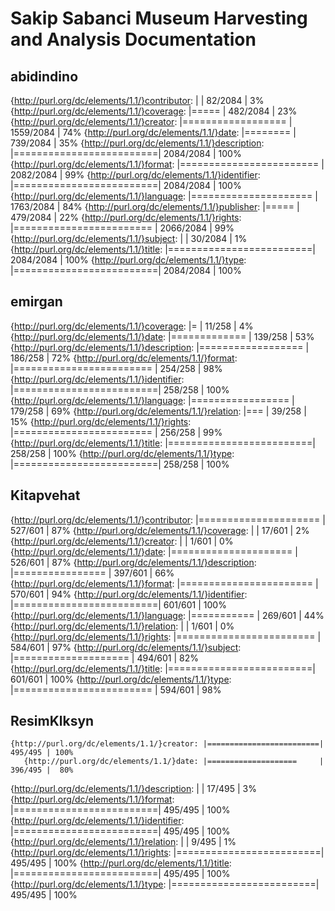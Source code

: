 # Sakip Sabanci Museum Harvesting and Analysis Documentation

## abidindino
{http://purl.org/dc/elements/1.1/}contributor: |                         |     82/2084 |   3% 
   {http://purl.org/dc/elements/1.1/}coverage: |=====                    |    482/2084 |  23% 
    {http://purl.org/dc/elements/1.1/}creator: |==================       |   1559/2084 |  74% 
       {http://purl.org/dc/elements/1.1/}date: |========                 |    739/2084 |  35% 
{http://purl.org/dc/elements/1.1/}description: |=========================|   2084/2084 | 100% 
     {http://purl.org/dc/elements/1.1/}format: |======================== |   2082/2084 |  99% 
 {http://purl.org/dc/elements/1.1/}identifier: |=========================|   2084/2084 | 100% 
   {http://purl.org/dc/elements/1.1/}language: |=====================    |   1763/2084 |  84% 
  {http://purl.org/dc/elements/1.1/}publisher: |=====                    |    479/2084 |  22% 
     {http://purl.org/dc/elements/1.1/}rights: |======================== |   2066/2084 |  99% 
    {http://purl.org/dc/elements/1.1/}subject: |                         |     30/2084 |   1% 
      {http://purl.org/dc/elements/1.1/}title: |=========================|   2084/2084 | 100% 
       {http://purl.org/dc/elements/1.1/}type: |=========================|   2084/2084 | 100% 
       
## emirgan
   {http://purl.org/dc/elements/1.1/}coverage: |=                        |     11/258 |   4% 
       {http://purl.org/dc/elements/1.1/}date: |=============            |    139/258 |  53% 
{http://purl.org/dc/elements/1.1/}description: |==================       |    186/258 |  72% 
     {http://purl.org/dc/elements/1.1/}format: |======================== |    254/258 |  98% 
 {http://purl.org/dc/elements/1.1/}identifier: |=========================|    258/258 | 100% 
   {http://purl.org/dc/elements/1.1/}language: |=================        |    179/258 |  69% 
   {http://purl.org/dc/elements/1.1/}relation: |===                      |     39/258 |  15% 
     {http://purl.org/dc/elements/1.1/}rights: |======================== |    256/258 |  99% 
      {http://purl.org/dc/elements/1.1/}title: |=========================|    258/258 | 100% 
       {http://purl.org/dc/elements/1.1/}type: |=========================|    258/258 | 100% 


## Kitapvehat
{http://purl.org/dc/elements/1.1/}contributor: |=====================    |    527/601 |  87% 
   {http://purl.org/dc/elements/1.1/}coverage: |                         |     17/601 |   2% 
    {http://purl.org/dc/elements/1.1/}creator: |                         |      1/601 |   0% 
       {http://purl.org/dc/elements/1.1/}date: |=====================    |    526/601 |  87% 
{http://purl.org/dc/elements/1.1/}description: |================         |    397/601 |  66% 
     {http://purl.org/dc/elements/1.1/}format: |=======================  |    570/601 |  94% 
 {http://purl.org/dc/elements/1.1/}identifier: |=========================|    601/601 | 100% 
   {http://purl.org/dc/elements/1.1/}language: |===========              |    269/601 |  44% 
   {http://purl.org/dc/elements/1.1/}relation: |                         |      1/601 |   0% 
     {http://purl.org/dc/elements/1.1/}rights: |======================== |    584/601 |  97% 
    {http://purl.org/dc/elements/1.1/}subject: |====================     |    494/601 |  82% 
      {http://purl.org/dc/elements/1.1/}title: |=========================|    601/601 | 100% 
       {http://purl.org/dc/elements/1.1/}type: |======================== |    594/601 |  98% 


## ResimKlksyn
    {http://purl.org/dc/elements/1.1/}creator: |=========================|    495/495 | 100% 
       {http://purl.org/dc/elements/1.1/}date: |====================     |    396/495 |  80% 
{http://purl.org/dc/elements/1.1/}description: |                         |     17/495 |   3% 
     {http://purl.org/dc/elements/1.1/}format: |=========================|    495/495 | 100% 
 {http://purl.org/dc/elements/1.1/}identifier: |=========================|    495/495 | 100% 
   {http://purl.org/dc/elements/1.1/}relation: |                         |      9/495 |   1% 
     {http://purl.org/dc/elements/1.1/}rights: |=========================|    495/495 | 100% 
      {http://purl.org/dc/elements/1.1/}title: |=========================|    495/495 | 100% 
       {http://purl.org/dc/elements/1.1/}type: |=========================|    495/495 | 100% 
